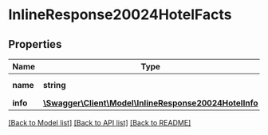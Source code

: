 # InlineResponse20024HotelFacts

## Properties
Name | Type | Description | Notes
------------ | ------------- | ------------- | -------------
**name** | **string** | Название замечания | [optional] 
**info** | [**\Swagger\Client\Model\InlineResponse20024HotelInfo**](InlineResponse20024HotelInfo.md) |  | [optional] 

[[Back to Model list]](../../README.md#documentation-for-models) [[Back to API list]](../../README.md#documentation-for-api-endpoints) [[Back to README]](../../README.md)

